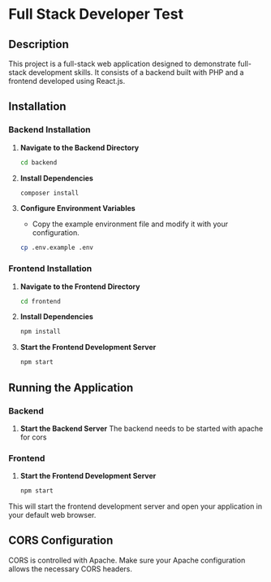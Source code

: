 # Full Stack Developer Test

## Description
This project is a full-stack web application designed to demonstrate full-stack development skills. It consists of a backend built with PHP and a frontend developed using React.js.

## Installation

### Backend Installation

1. **Navigate to the Backend Directory**
    ```sh
    cd backend
    ```

2. **Install Dependencies**
    ```sh
    composer install
    ```

3. **Configure Environment Variables**
    - Copy the example environment file and modify it with your configuration.
    ```sh
    cp .env.example .env
    ```

### Frontend Installation

1. **Navigate to the Frontend Directory**
    ```sh
    cd frontend
    ```

2. **Install Dependencies**
    ```sh
    npm install
    ```

3. **Start the Frontend Development Server**
    ```sh
    npm start
    ```

## Running the Application

### Backend

1. **Start the Backend Server**
    The backend needs to be started with apache for cors

### Frontend

1. **Start the Frontend Development Server**
    ```sh
    npm start
    ```

This will start the frontend development server and open your application in your default web browser.

## CORS Configuration
CORS is controlled with Apache. Make sure your Apache configuration allows the necessary CORS headers.
